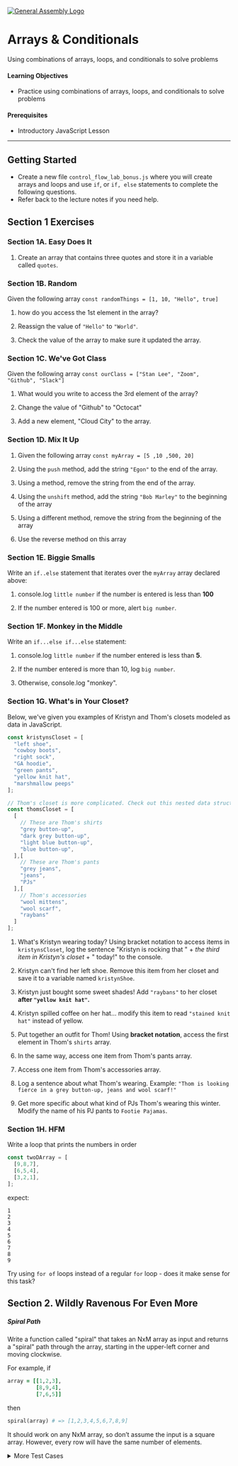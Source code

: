 
[![General Assembly Logo](https://camo.githubusercontent.com/1a91b05b8f4d44b5bbfb83abac2b0996d8e26c92/687474703a2f2f692e696d6775722e636f6d2f6b6538555354712e706e67)](https://generalassemb.ly)

# Arrays & Conditionals

Using combinations of arrays, loops, and conditionals to solve problems

#### Learning Objectives

- Practice using combinations of arrays, loops, and conditionals to solve problems


#### Prerequisites

- Introductory JavaScript Lesson

---

## Getting Started

- Create a new file `control_flow_lab_bonus.js` where you will create arrays and loops and use `if`, or `if, else` statements to complete the following questions.
- Refer back to the lecture notes if you need help.

## Section 1 Exercises

### Section 1A. Easy Does It
1. Create an array that contains three quotes and store it in a variable called `quotes`.

### Section 1B. Random
Given the following array `const randomThings = [1, 10, "Hello", true]`

1. how do you access the 1st element in the array?

2. Reassign the value of `"Hello"` to `"World"`.

3. Check the value of the array to make sure it updated the array.

### Section 1C. We've Got Class
Given the following array `const ourClass = ["Stan Lee", "Zoom", "Github", "Slack"]`

1. What would you write to access the 3rd element of the array?

2. Change the value of "Github" to "Octocat"

3. Add a new element, "Cloud City" to the array.

### Section 1D. Mix It Up
1. Given the following array `const myArray = [5 ,10 ,500, 20]`

1. Using the `push` method, add the string `"Egon"` to the end of the array.

1. Using a method, remove the string from the end of the array.

1. Using the `unshift` method, add the string `"Bob Marley"` to the beginning of the array

1. Using a different method, remove the string from the beginning of the array

1. Use the reverse method on this array

### Section 1E. Biggie Smalls
Write an `if..else` statement that iterates over the `myArray` array declared above:

1. console.log `little number` if the number is entered is less than **100**

2. If the number entered is 100 or more, alert `big number`.

### Section 1F. Monkey in the Middle
Write an `if...else if...else` statement:

1. console.log `little number` if the number entered is less than **5**.<br>

2.  If the number entered is more than 10, log `big number`.

3. Otherwise, console.log "monkey". <br>

### Section 1G. What's in Your Closet?

Below, we've given you examples of Kristyn and Thom's closets modeled as data in JavaScript.

```javascript
const kristynsCloset = [
  "left shoe",
  "cowboy boots",
  "right sock",
  "GA hoodie",
  "green pants",
  "yellow knit hat",
  "marshmallow peeps"
];

// Thom's closet is more complicated. Check out this nested data structure!!
const thomsCloset = [
  [
    // These are Thom's shirts
    "grey button-up",
    "dark grey button-up",
    "light blue button-up",
    "blue button-up",
  ],[
    // These are Thom's pants
    "grey jeans",
    "jeans",
    "PJs"
  ],[
    // Thom's accessories
    "wool mittens",
    "wool scarf",
    "raybans"
  ]
];
```

1. What's Kristyn wearing today? Using bracket notation to access items in `kristynsCloset`, log the sentence "Kristyn is rocking that " + *the third item in Kristyn's closet* + " today!" to the console.

1. Kristyn can't find her left shoe. Remove this item from her closet and save it to a variable named `kristynShoe`.

1. Kristyn just bought some sweet shades! Add `"raybans"` to her closet **after `"yellow knit hat"`.**

1. Kristyn spilled coffee on her hat... modify this item to read `"stained knit hat"` instead of yellow.

1. Put together an outfit for Thom! Using **bracket notation**, access the first element in Thom's `shirts` array.

1. In the same way, access one item from Thom's pants array.

1. Access one item from Thom's accessories array.

1. Log a sentence about what Thom's wearing. Example: `"Thom is looking fierce in a grey button-up, jeans and wool scarf!"`

1. Get more specific about what kind of PJs Thom's wearing this winter. Modify the name of his PJ pants to `Footie Pajamas`.


### Section 1H. HFM

Write a loop that prints the numbers in order

```js
const twoDArray = [
  [9,8,7],
  [6,5,4],
  [3,2,1],
];
```
expect:
```
1
2
3
4
5
6
7
8
9
```
Try using `for of` loops instead of a regular `for` loop - does it make sense for this task?

## Section 2. Wildly Ravenous For Even More

##### Spiral Path

Write a function called "spiral" that takes an NxM array as input and returns a "spiral" path through the array, starting in the upper-left corner and moving clockwise.  

For example, if

```ruby
array = [[1,2,3],
         [8,9,4],
         [7,6,5]]
```

then

```ruby
spiral(array) # => [1,2,3,4,5,6,7,8,9]
```

It should work on any NxM array, so don’t assume the input is a square array.  However, every row will have the same number of elements.

<details><summary> More Test Cases </summary>

```ruby         
a =
  [
    [1, 2, 3],
    [8, 9, 4],
    [7, 6, 5]
  ]

b = [
      [ 1,  2,  3,  4,  5,  6],
      [18, 19, 20, 21, 22,  7],
      [17, 28, 29, 30, 23,  8],
      [16, 27, 26, 25, 24,  9],
      [15, 14, 13, 12, 11, 10]
    ]

c = [
      [ 1,  2,  3,  4,  5,  6,  7,  8,  9, 10],
      [36, 37, 38, 39, 40, 41, 42, 43, 44, 11],
      [35, 64, 65, 66, 67, 68, 69, 70, 45, 12],
      [34, 63, 84, 85, 86, 87, 88, 71, 46, 13],
      [33, 62, 83, 96, 97, 98, 89, 72, 47, 14],
      [32, 61, 82, 95, 100, 99, 90, 73, 48, 15],
      [31, 60, 81, 94, 93, 92, 91, 74, 49, 16],
      [30, 59, 80, 79, 78, 77, 76, 75, 50, 17],
      [29, 58, 57, 56, 55 ,54, 53, 52, 51, 18],
      [28, 27, 26, 25, 24, 23, 22, 21, 20, 19]
   ]

e = [
      [1,2],
      [4,3]
    ]

f = [
      [1,2,3,4],
      [8,7,6,5]
    ]

g = [
      [1, 2],
      [10,3],
      [9, 4],
      [8, 5],
      [7, 6]
    ]

h = [
      [1,2,3,4]
    ]```

</details>


---

*Copyright 2018, General Assembly Space. Licensed under [CC-BY-NC-SA, 4.0](https://creativecommons.org/licenses/by-nc-sa/4.0/)*
